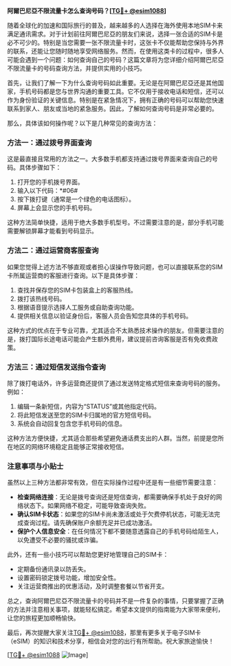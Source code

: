 **阿爾巴尼亞不限流量卡怎么查询号码？[[TG💪+ @esim1088](https://t.me/s/esim1088)]**

随着全球化的加速和国际旅行的普及，越来越多的人选择在海外使用本地SIM卡来满足通讯需求。对于计划前往阿爾巴尼亞的朋友们来说，选择一张合适的SIM卡是必不可少的。特别是当您需要一张不限流量卡时，这张卡不仅能帮助您保持与外界的联系，还能让您随时随地享受网络服务。然而，在使用这类卡的过程中，很多人可能会遇到一个问题：如何查询自己的号码？这篇文章将为您详细介绍阿爾巴尼亞不限流量卡的号码查询方法，并提供实用的小技巧。

首先，让我们了解一下为什么查询号码如此重要。无论是在阿爾巴尼亞还是其他国家，手机号码都是您与世界沟通的重要工具。它不仅用于接收电话和短信，还可以作为身份验证的关键信息。特别是在紧急情况下，拥有正确的号码可以帮助您快速联系到家人、朋友或当地的紧急服务。因此，了解如何查询号码是非常必要的。

那么，具体该如何操作呢？以下是几种常见的查询方法：

### 方法一：通过拨号界面查询

这是最直接且常用的方法之一。大多数手机都支持通过拨号界面来查询自己的号码。具体步骤如下：

1. 打开您的手机拨号界面。
2. 输入以下代码：*#06#
3. 按下拨打键（通常是一个绿色的电话图标）。
4. 屏幕上会显示您的手机号码。

这种方法简单快捷，适用于绝大多数手机型号。不过需要注意的是，部分手机可能需要解锁屏幕才能看到号码显示。

### 方法二：通过运营商客服查询

如果您觉得上述方法不够直观或者担心误操作导致问题，也可以直接联系您的SIM卡所属运营商的客服进行查询。以下是具体步骤：

1. 查找并保存您的SIM卡包装盒上的客服热线。
2. 拨打该热线号码。
3. 根据语音提示选择人工服务或自助查询功能。
4. 提供相关信息以验证身份后，客服人员会告知您具体的手机号码。

这种方式的优点在于专业可靠，尤其适合不太熟悉技术操作的朋友。但需要注意的是，拨打国际长途电话可能会产生额外费用，建议提前咨询客服是否有免收费政策。

### 方法三：通过短信发送指令查询

除了拨打电话外，许多运营商还提供了通过发送特定格式短信来查询号码的服务。例如：

1. 编辑一条新短信，内容为“STATUS”或其他指定代码。
2. 将此短信发送至您的SIM卡归属地的官方短信号码。
3. 系统会自动回复包含您手机号码的信息。

这种方法方便快捷，尤其适合那些希望避免通话费支出的人群。当然，前提是您所在地区的网络环境稳定且能够正常接收短信。

### 注意事项与小贴士

虽然以上三种方法都非常有效，但在实际操作过程中还是有一些细节需要注意：

- **检查网络连接**：无论是拨号查询还是短信查询，都需要确保手机处于良好的网络状态下。如果网络不稳定，可能导致查询失败。
- **确认SIM卡状态**：如果您的SIM卡尚未激活或处于欠费停机状态，可能无法完成查询过程。请先确保账户余额充足并已成功激活。
- **保护个人信息安全**：在任何情况下都不要随意透露自己的手机号码给陌生人，以免遭受不必要的骚扰或诈骗。

此外，还有一些小技巧可以帮助您更好地管理自己的SIM卡：

- 定期备份通讯录以防丢失。
- 设置密码锁定拨号功能，增加安全性。
- 关注运营商推出的优惠活动，及时调整套餐以节省开支。

总之，查询阿爾巴尼亞不限流量卡的号码并不是一件复杂的事情，只要掌握了正确的方法并注意相关事项，就能轻松搞定。希望本文提供的指南能为大家带来便利，让您的旅程更加顺畅愉快。

最后，再次提醒大家关注[TG💪+ @esim1088](https://t.me/s/esim1088)，那里有更多关于电子SIM卡（eSIM）的知识和技术分享，相信会对您的出行有所帮助。祝大家旅途愉快！

[[TG💪+ @esim1088](https://t.me/s/esim1088) ![Image](https://i.postimg.cc/4NQfJmqS/Snipaste-2025-05-13-00-14-12.png)]